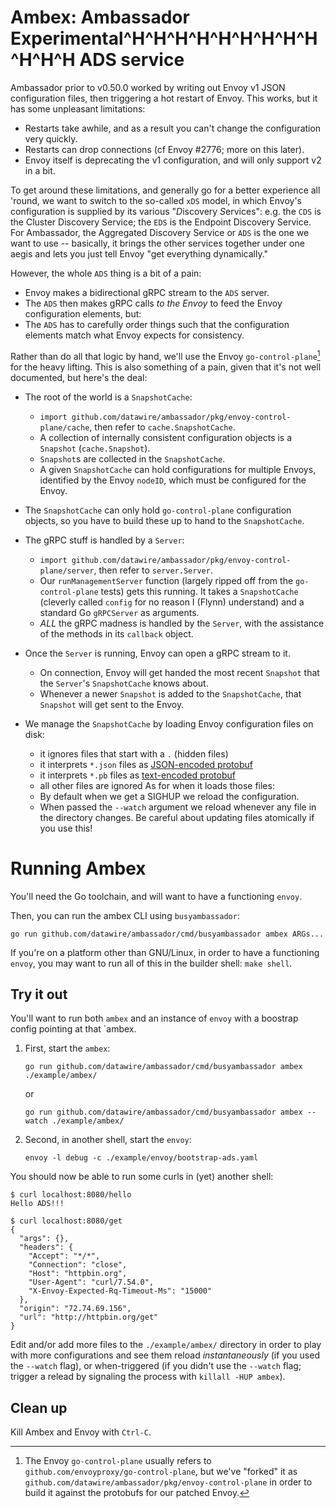 Ambex: Ambassador Experimental^H^H^H^H^H^H^H^H^H^H^H^H ADS service
=============================

Ambassador prior to v0.50.0 worked by writing out Envoy v1 JSON
configuration files, then triggering a hot restart of Envoy.  This
works, but it has some unpleasant limitations:

- Restarts take awhile, and as a result you can't change the
  configuration very quickly.
- Restarts can drop connections (cf Envoy #2776; more on this later).
- Envoy itself is deprecating the v1 configuration, and will only
  support v2 in a bit.

To get around these limitations, and generally go for a better
experience all 'round, we want to switch to the so-called `xDS` model,
in which Envoy's configuration is supplied by its various "*D*iscovery
*S*ervices": e.g. the `CDS` is the Cluster Discovery Service; the
`EDS` is the Endpoint Discovery Service.  For Ambassador, the
Aggregated Discovery Service or `ADS` is the one we want to use --
basically, it brings the other services together under one aegis and
lets you just tell Envoy "get everything dynamically."

However, the whole `ADS` thing is a bit of a pain:

- Envoy makes a bidirectional gRPC stream to the `ADS` server.
- The `ADS` then makes gRPC calls _to the Envoy_ to feed the Envoy
  configuration elements, but:
- The `ADS` has to carefully order things such that the configuration
  elements match what Envoy expects for consistency.

Rather than do all that logic by hand, we'll use the Envoy
`go-control-plane`[^1] for the heavy lifting.  This is also something of a
pain, given that it's not well documented, but here's the deal:

- The root of the world is a `SnapshotCache`:
  - `import github.com/datawire/ambassador/pkg/envoy-control-plane/cache`,
    then refer to `cache.SnapshotCache`.
  - A collection of internally consistent configuration objects is a
    `Snapshot` (`cache.Snapshot`).
  - `Snapshot`s are collected in the `SnapshotCache`.
  - A given `SnapshotCache` can hold configurations for multiple
    Envoys, identified by the Envoy `nodeID`, which must be configured
    for the Envoy.

- The `SnapshotCache` can only hold `go-control-plane` configuration
  objects, so you have to build these up to hand to the
  `SnapshotCache`.

- The gRPC stuff is handled by a `Server`:
  - `import github.com/datawire/ambassador/pkg/envoy-control-plane/server`,
    then refer to `server.Server`.
  - Our `runManagementServer` function (largely ripped off from the
    `go-control-plane` tests) gets this running.  It takes a
    `SnapshotCache` (cleverly called `config` for no reason I (Flynn)
    understand) and a standard Go `gRPCServer` as arguments.
  - _ALL_ the gRPC madness is handled by the `Server`, with the
    assistance of the methods in its `callback` object.

- Once the `Server` is running, Envoy can open a gRPC stream to it.
  - On connection, Envoy will get handed the most recent `Snapshot`
    that the `Server`'s `SnapshotCache` knows about.
  - Whenever a newer `Snapshot` is added to the `SnapshotCache`, that
    `Snapshot` will get sent to the Envoy.

- We manage the `SnapshotCache` by loading Envoy configuration files
  on disk:
   - it ignores files that start with a `.` (hidden files)
   - it interprets `*.json` files as [JSON-encoded protobuf](https://developers.google.com/protocol-buffers/docs/proto3#json)
   - it interprets `*.pb` files as [text-encoded protobuf](https://pkg.go.dev/google.golang.org/protobuf/encoding/prototext)
   - all other files are ignored
  As for when it loads those files:
   - By default when we get a SIGHUP we reload the configuration.
   - When passed the `--watch` argument we reload whenever any file in
     the directory changes.  Be careful about updating files
     atomically if you use this!

[^1]: The Envoy `go-control-plane` usually refers to
      `github.com/envoyproxy/go-control-plane`, but we've "forked" it
      as `github.com/datawire/ambassador/pkg/envoy-control-plane` in
      order to build it against the protobufs for our patched Envoy.

Running Ambex
=============

You'll need the Go toolchain, and will want to have a functioning `envoy`.

Then, you can run the ambex CLI using `busyambassador`:

```shell
go run github.com/datawire/ambassador/cmd/busyambassador ambex ARGs...
```

If you're on a platform other than GNU/Linux, in order to have a
functioning `envoy`, you may want to run all of this in the builder
shell: `make shell`.

Try it out
----------

You'll want to run both `ambex` and an instance of `envoy` with a
boostrap config pointing at that `ambex.

 1. First, start the `ambex`:

    ```shell
    go run github.com/datawire/ambassador/cmd/busyambassador ambex ./example/ambex/
    ```

    or

    ```shell
    go run github.com/datawire/ambassador/cmd/busyambassador ambex --watch ./example/ambex/
    ```

 2. Second, in another shell, start the `envoy`:

    ```shell
    envoy -l debug -c ./example/envoy/bootstrap-ads.yaml
    ```

You should now be able to run some curls in (yet) another shell:

```console
$ curl localhost:8080/hello
Hello ADS!!!

$ curl localhost:8080/get
{
  "args": {},
  "headers": {
    "Accept": "*/*",
    "Connection": "close",
    "Host": "httpbin.org",
    "User-Agent": "curl/7.54.0",
    "X-Envoy-Expected-Rq-Timeout-Ms": "15000"
  },
  "origin": "72.74.69.156",
  "url": "http://httpbin.org/get"
}
```

Edit and/or add more files to the `./example/ambex/` directory in
order to play with more configurations and see them reload
_instantaneously_ (if you used the `--watch` flag), or when-triggered
(if you didn't use the `--watch` flag; trigger a relead by signaling
the process with `killall -HUP ambex`).

Clean up
--------

Kill Ambex and Envoy with `Ctrl-C`.
